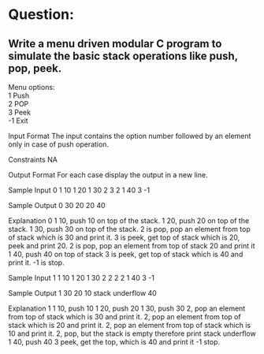 # Question: 

## Write a menu driven modular C program to simulate the basic stack operations like push, pop, peek.

Menu options: </br>
1 Push</br>
2 POP</br>
3 Peek</br>
-1 Exit</br>

Input Format
The input contains the option number followed by an element only in case of push operation.

Constraints
NA


Output Format
For each case display the output in a new line.

Sample Input 0
1 10
1 20
1 30
2
3
2
1 40
3
-1
  
Sample Output 0
30
20
20
40
  
Explanation 0
 1 10, push 10 on top of the stack.
 1 20, push 20 on top of the stack.
 1 30, push 30 on top of the stack.
 2 is pop, pop an element from top of stack which is 30 and print it. 
 3 is peek, get top of stack which is 20, peek and print 20.
 2 is pop, pop an element from top of stack 20 and print it
 1 40, push 40 on top of stack
 3 is peek, get top of stack which is 40 and print it.
 -1 is stop. 
  
  
Sample Input 1
1 10
1 20
1 30
2
2
2
2
1 40
3
-1
  
Sample Output 1
30
20
10
stack underflow
40

Explanation 1
1 10, push 10
1 20, push 20
1 30, push 30
2, pop an element from top of stack which is 30 and print it.
2, pop an element from top of stack which is 20 and print it.
2, pop an element from top of stack which is 10 and print it.
2, pop, but the stack is empty therefore print stack underflow
1 40, push 40
3 peek, get the top, which is 40 and print it
-1 stop.
